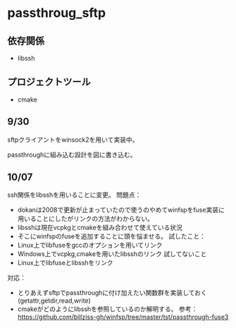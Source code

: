 # passthroug_sftp

## 依存関係
- libssh

## プロジェクトツール
- cmake


## 9/30
sftpクライアントをwinsock2を用いて実装中。

passthroughに組み込む設計を図に書き込む。

## 10/07
ssh関係をlibsshを用いることに変更。
問題点：
- dokanは2008で更新が止まっていたので使うのやめてwinfspをfuse実装に用いることにしたがリンクの方法がわからない。
- libsshは現在vcpkgとcmakeを組み合わせて使えている状況
- そこにwinfspのfuseを追加することに頭を悩ませる。
試したこと：
- Linux上でlibfuseをgccのオプションを用いてリンク
- Windows上でvcpkg,cmakeを用いたlibsshのリンク
試してないこと
- Linux上でlibfuseとlibsshをリンク

対応：
- とりあえずsftpでpassthroughに付け加えたい関数群を実装しておく(getattr,getdir,read,write)
- cmakeがどのようにlibsshを参照しているのか解明する。
参考：https://github.com/billziss-gh/winfsp/tree/master/tst/passthrough-fuse3